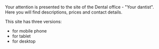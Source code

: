 Your attention is presented to the site of the Dental office - "Your dantist".
Here you will find descriptions, prices and contact details.

This site has three versions:
 - for mobile phone
 - for tablet
 - for desktop
